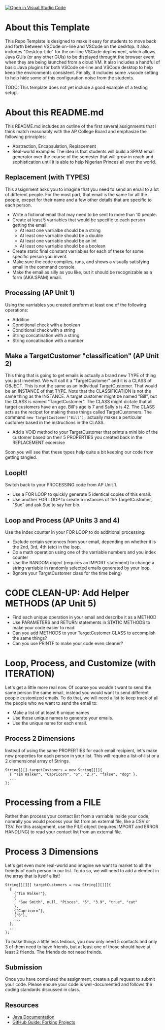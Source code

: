 [![Open in Visual Studio Code](https://classroom.github.com/assets/open-in-vscode-2e0aaae1b6195c2367325f4f02e2d04e9abb55f0b24a779b69b11b9e10269abc.svg)](https://classroom.github.com/online_ide?assignment_repo_id=19224731&assignment_repo_type=AssignmentRepo)
# About this Template
This Repo Template is designed to make it easy for students to move back and forth between VSCode on-line and VSCode on the desktop.  It also includes "Desktop-Lite" for the on-line VSCode deployment, which allows Java GUIs (or any other GUIs) to be displayed throught the browser event when they are being launched from a cloud VM. It also includes a handful of basic Java plugins for both VSCode on-line and VSCode desktop to help keep the environments consistent. Finially, it includes some .vscode setting to help hide some of this configuration noise from the students.

TODO: This template does not yet include a good example of a testing setup.

# About this README.md
This README.md includes an outline of the first several assignments that I think match reasonably with the AP College Board and emphasize the following principles:
* Abstraction, Encapsulation, Replacement
* Real-world examples
The idea is that students will build a SPAM email generator over the course of the semester that will grow in reach and sophistication until it is able to help Nigerian Princes all over the world.

## Replacement (with TYPES)
This assignment asks you to imagine that you need to send an email to a lot of different people.
For the most part, that email is the same for all the people, excpet for their name and a few other details that are specific to each person.
* Write a fictional email that may need to be sent to more than 10 people.
* Create at least 5 varriables that would be specific to each person getting the email.
  * At least one varrialbe should be a string
  * At least one varriable should be a double
  * At least one varriable should be an int
  * At least one varriable should be a boolean
* Create static final constant varriables for each of these for some specific person you invent.
* Make sure the code compiles, runs, and shows a visually satisfying email in the command console.
* Make the email as silly as you like, but it should be recognizable as a form (AKA:SPAM) email.


## Processing  (AP Unit 1)
Using the varriables you created preform at least one of the following operations:
* Addition
* Conditional check with a boolean
* Conditional check with a string
* String concatination with a string
* String concatination with a number


## Make a TargetCustomer "classification" (AP Unit 2)
This thing that is going to get emails is actually a brand new TYPE of thing you just invented. We will call it a "TargetCustomer" and it is a CLASS of OBJECT. This is not the same as an individual TargetCustomer. That would be an INSTANCE of that TYPE. Note that the CLASSIFICATION is not the same thing as the INSTANCE. A target customer might be named "Bill", but the CLASS is named "TargetCustomer". The CLASS might dictate that all target customers have an age. Bill's age is 7 and Sally's is 42. The CLASS acts as the recipet for making these things called TargetCustomers. The command ```new TargetCustomer("Bill");``` actually makes a perticular customer based in the instructions in the CLASS.

* Add a VOID method to your TargetCustomer that prints a mini bio of the customer based on their 5 PROPERTIES you created back in the REPLACEMENT excercise

Soon you will see that these types help quite a bit keeping our code from getting tangled.

## LoopIt!
Switch back to your PROCESSING code from AP Unit 1.
* Use a FOR LOOP to quickly generate 5 identical copies of this email.
* Use another FOR LOOP to create 5 instances of the TargetCustomer, "Sue" and ask Sue to say her bio.


## Loop and Process (AP Units 3 and 4)
Use the index counter in your FOR LOOP to do additional processing:
* Exclude certain sentences from your email, depending on whether it is the 2nd, 3rd, 4th (etc) in the loop.
* Do a math operation using one of the varriable numbers and you index counter
* Use the RANDOM object (requires an IMPORT statement) to change a string varriable in randomly selected emails generated by your loop.
* (Ignore your TargetCustomer class for the time being)

# CODE CLEAN-UP: Add Helper METHODS (AP Unit 5)
* Find each unique operation in your email and describe it as a METHOD
* Use PARAMETERS and RETURN statements in STATIC METHODS to make your code easier to read
* Can you add METHODS to your TargetCustomer CLASS to accomplish the same things?
* Can you use PRINTF to make your code even cleaner?

# Loop, Process, and Customize (with ITERATION)
Let's get a little more real now.
Of course you wouldn't want to send the same person the same email, instead you would want to send different people customized emails. To do that, we will need a list to keep track of all the people who we want to send the email to:
* Make a list of at least 6 unique names
* Use those unique names to generate your emails.
* Use the unique name for each email.


## Process 2 Dimensions
Instead of using the same PROPERTIES for each email recipient, let's make new properties for each person in your list. This will require a list-of-list or a 2 diemensional array of Strings.
```
String[][] targetCustomers = new String[][]{
  { "Tim Walker", "Capricorn", "6", "2.7", "false", "dog" },
  ...
};
```

# Processing from a FILE
Rather than process your contact list from a varriable inside your code, nomrally you would process your list from an external file, like a CSV or TSV. For this assignment, use the FILE object (requires IMPORT and ERROR HANDLING) to read your contact list from an external file.

# Process 3 Dimensions
Let's get even more real-world and imagine we want to market to all the freinds of each person in our list. To do so, we will need to add a element in the array that is itself a list!
```
String[][][] targetCustomers = new String[][][]{
  {
    {"Tim Walker"},
    {
      "Sue Smith", null, "Pisces", "5", "3.9", "true", "cat"
    },
    {"Capricorn"},
    {"6"},
    ...
  },
  ...
};
```
To make things a little less tedious, you now only need 5 contacts and only 3 of them need to have friends, but at least one of those should have at least 2 friends. The friends do not need freinds.

## Submission
Once you have completed the assignment, create a pull request to submit your code. Please ensure your code is well-documented and follows the coding standards discussed in class.

## Resources
- [Java Documentation](https://docs.oracle.com/en/java/)
- [GitHub Guide: Forking Projects](https://guides.github.com/activities/forking/)
